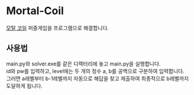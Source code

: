 # Mortal-Coil
[모탈 코일](http://www.hacker.org/coil/) 퍼즐게임을 프로그램으로 해결합니다.

## 사용법
main.py와 solver.exe를 같은 디렉터리에 놓고 main.py을 실행합니다.<br>
id와 pw를 입력하고, level에는 두 개의 정수 a, b를 공백으로 구분하여 입력합니다.<br>
그러면 a레벨부터 b-1레벨까지 자동으로 해답을 찾고 제출하여 최종적으로 b레벨까지 도달하게 됩니다.
